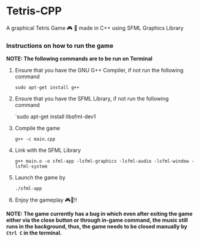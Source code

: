 # Tetris-CPP
A graphical Tetris Game 🎮 🚀 made in C++ using SFML Graphics Library

### Instructions on how to run the game
**NOTE: The following commands are to be run on Terminal** 
  1. Ensure that you have the GNU G++ Compiler, if not run the following command

     `sudo apt-get install g++`
  2. Ensure that you have the SFML Library, if not run the following command

     `sudo apt-get install libsfml-dev1
  3. Compile the game

     `g++ -c main.cpp`
  4. Link with the SFML Library

     `g++ main.o -o sfml-app -lsfml-graphics -lsfml-audio -lsfml-window -lsfml-system`
  5. Launch the game by

     `./sfml-app`
  6. Enjoy the gameplay 🎮🚀!!

**NOTE: The game currently has a bug in which even after exiting the game either via the close button or through in-game command, the music still runs in the background, thus, the game needs to be closed manually by `Ctrl C` in the terminal.** 
  
